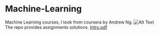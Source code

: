 # Machine-Learning
Machine Learning courses, I took from coursera by Andrew Ng.
![Alt Text](https://www.coursera.org/learn/machine-learning)
The repo provides assignments solutions.
[Intro.pdf](https://github.com/Emchei/Machine-Learning/blob/master/Coursera%20PG8NFKGF8ELE.pdf)
